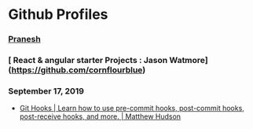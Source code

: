 # Github Profiles

### [Pranesh](https://github.com/pranesh239)
### [ React & angular starter Projects :  Jason Watmore] (https://github.com/cornflourblue)

### September 17, 2019 
- [Git Hooks | Learn how to use pre-commit hooks, post-commit hooks, post-receive hooks, and more. | Matthew Hudson](https://githooks.com/) 